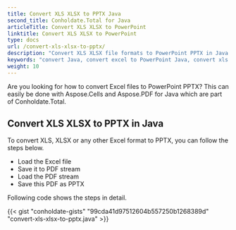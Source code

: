 ```yaml
---
title: Convert XLS XLSX to PPTX Java
second_title: Conholdate.Total for Java
articleTitle: Convert XLS XLSX to PowerPoint
linktitle: Convert XLS XLSX to PowerPoint
type: docs
url: /convert-xls-xlsx-to-pptx/
description: "Convert XLS XLSX file formats to PowerPoint PPTX in Java."
keywords: "convert Java, convert excel to PowerPoint Java, convert xls to pptx Java, convert xlsx to powerpoint Java, java convert xls xlsx, xls to pptx java, xlsx to pptx eclipse java, Java converter for xls, Java converter for xlsx, excel to pptx Java, sheet to slide"
weight: 10
---
```


Are you looking for how to convert Excel files to PowerPoint PPTX? This can easily be done with Aspose.Cells and Aspose.PDF for Java which are part of Conholdate.Total.

## **Convert XLS XLSX to PPTX in Java**
To convert XLS, XLSX or any other Excel format to PPTX, you can follow the steps below.

- Load the Excel file 
- Save it to PDF stream
- Load the PDF stream
- Save this PDF as PPTX

Following code shows the steps in detail.

{{< gist "conholdate-gists" "99cda41d97512604b557250b1268389d" "convert-xls-xlsx-to-pptx.java" >}}